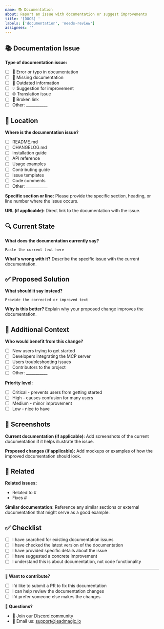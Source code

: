 ```yaml
---
name: 📚 Documentation
about: Report an issue with documentation or suggest improvements
title: '[DOCS] '
labels: ['documentation', 'needs-review']
assignees: ''
---
```


## 📚 Documentation Issue

**Type of documentation issue:**
- [ ] 🐛 Error or typo in documentation
- [ ] 📝 Missing documentation
- [ ] 🔄 Outdated information
- [ ] 💡 Suggestion for improvement
- [ ] 🌐 Translation issue
- [ ] 🔗 Broken link
- [ ] Other: ___________

## 📍 Location

**Where is the documentation issue?**
- [ ] README.md
- [ ] CHANGELOG.md
- [ ] Installation guide
- [ ] API reference
- [ ] Usage examples
- [ ] Contributing guide
- [ ] Issue templates
- [ ] Code comments
- [ ] Other: ___________

**Specific section or line:**
Please provide the specific section, heading, or line number where the issue occurs.

**URL (if applicable):**
Direct link to the documentation with the issue.

## 🔍 Current State

**What does the documentation currently say?**
```
Paste the current text here
```

**What's wrong with it?**
Describe the specific issue with the current documentation.

## ✅ Proposed Solution

**What should it say instead?**
```
Provide the corrected or improved text
```

**Why is this better?**
Explain why your proposed change improves the documentation.

## 🎯 Additional Context

**Who would benefit from this change?**
- [ ] New users trying to get started
- [ ] Developers integrating the MCP server
- [ ] Users troubleshooting issues
- [ ] Contributors to the project
- [ ] Other: ___________

**Priority level:**
- [ ] Critical - prevents users from getting started
- [ ] High - causes confusion for many users
- [ ] Medium - minor improvement
- [ ] Low - nice to have

## 📸 Screenshots

**Current documentation (if applicable):**
Add screenshots of the current documentation if it helps illustrate the issue.

**Proposed changes (if applicable):**
Add mockups or examples of how the improved documentation should look.

## 🔗 Related

**Related issues:**
- Related to #
- Fixes #

**Similar documentation:**
Reference any similar sections or external documentation that might serve as a good example.

## ✅ Checklist

- [ ] I have searched for existing documentation issues
- [ ] I have checked the latest version of the documentation
- [ ] I have provided specific details about the issue
- [ ] I have suggested a concrete improvement
- [ ] I understand this is about documentation, not code functionality

---

**📝 Want to contribute?**
- [ ] I'd like to submit a PR to fix this documentation
- [ ] I can help review the documentation changes
- [ ] I'd prefer someone else makes the changes

**🤝 Questions?**
- 💬 Join our [Discord community](https://discord.gg/leadmagic)
- 📧 Email us: support@leadmagic.io 